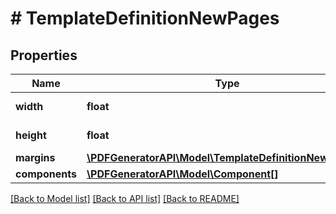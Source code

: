 # # TemplateDefinitionNewPages

## Properties

Name | Type | Description | Notes
------------ | ------------- | ------------- | -------------
**width** | **float** | Page width in units | [optional] 
**height** | **float** | Page height in units | [optional] 
**margins** | [**\PDFGeneratorAPI\Model\TemplateDefinitionNewMargins**](TemplateDefinitionNewMargins.md) |  | [optional] 
**components** | [**\PDFGeneratorAPI\Model\Component[]**](Component.md) |  | [optional] 

[[Back to Model list]](../../README.md#documentation-for-models) [[Back to API list]](../../README.md#documentation-for-api-endpoints) [[Back to README]](../../README.md)


